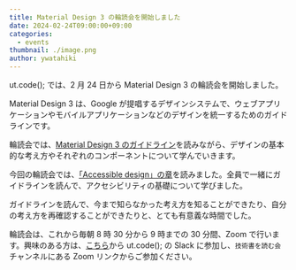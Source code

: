 ```yaml
---
title: Material Design 3 の輪読会を開始しました
date: 2024-02-24T09:00:00+09:00
categories:
  - events
thumbnail: ./image.png
author: ywatahiki
---
```


ut.code(); では、2 月 24 日から Material Design 3 の輪読会を開始しました。

Material Design 3 は、Google が提唱するデザインシステムで、ウェブアプリケーションやモバイルアプリケーションなどのデザインを統一するためのガイドラインです。

輪読会では、[Material Design 3 のガイドライン](https://m3.material.io/)を読みながら、デザインの基本的な考え方やそれぞれのコンポーネントについて学んでいきます。

今回の輪読会では、[「Accessible design」の章](https://m3.material.io/foundations/accessible-design/overview)を読みました。全員で一緒にガイドラインを読んで、アクセシビリティの基礎について学びました。

ガイドラインを読んで、今まで知らなかった考え方を知ることができたり、自分の考え方を再確認することができたりと、とても有意義な時間でした。

輪読会は、これから毎朝 8 時 30 分から 9 時までの 30 分間、Zoom で行います。興味のある方は、[こちら](/join)から ut.code(); の Slack に参加し、`技術書を読む会` チャンネルにある Zoom リンクからご参加ください。
